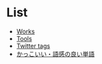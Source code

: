 # List

* [Works](/)
* [Tools](/collection/tools.html)
* [Twitter tags](/collection/twitter-tags.html)
* [かっこいい・語感の良い単語](/collection/cool-words.html)